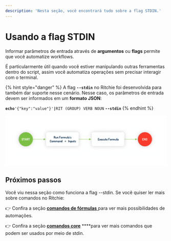 ```yaml
---
description: 'Nesta seção, você encontrará tudo sobre a flag STDIN.'
---
```


# Usando a flag STDIN

Informar parâmetros de entrada através de **argumentos** ou **flags** permite que você automatize workflows. 

 É particularmente útil quando você estiver manipulando outras ferramentas dentro do script, assim você automatiza operações sem precisar interagir com o terminal. 

{% hint style="danger" %}
A flag **`--stdin`** no Ritchie foi desenvolvida para também dar suporte nesse cenário. Nesse caso, os parâmetros de entrada devem ser informados em um **formato JSON**:

**`echo`**`'{"key":"value"}'`**`|`**`RIT (GROUP) VERB NOUN` **`--stdin`**
{% endhint %}

![](../../.gitbook/assets/screen-shot-2020-08-27-at-15.22.10.png)

## **Próximos passos**

Você viu nessa seção como funciona a flag --stdin. Se você quiser ler mais sobre comandos no Ritchie:

👉 Confira a seção [**comandos de fórmulas** ](comandos-de-formulas.md)para ver mais possibilidades de automações.

👉 Confira a seção [**comandos core**](comandos-core.md) ****para ver mais comandos que podem ser usados por meio de stdin. 

